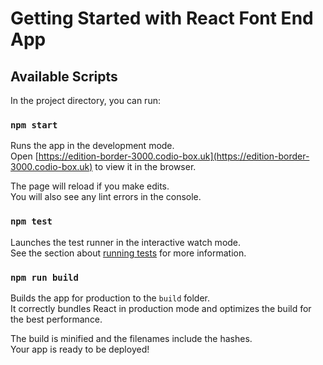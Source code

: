 # Getting Started with  React Font End App

## Available Scripts

In the project directory, you can run:

### `npm start`

Runs the app in the development mode.\
Open [https://edition-border-3000.codio-box.uk](https://edition-border-3000.codio-box.uk) to view it in the browser.

The page will reload if you make edits.\
You will also see any lint errors in the console.

### `npm test`

Launches the test runner in the interactive watch mode.\
See the section about [running tests](https://facebook.github.io/create-react-app/docs/running-tests) for more information.

### `npm run build`

Builds the app for production to the `build` folder.\
It correctly bundles React in production mode and optimizes the build for the best performance.

The build is minified and the filenames include the hashes.\
Your app is ready to be deployed!


